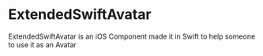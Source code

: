 # ExtendedSwiftAvatar
ExtendedSwiftAvatar is an iOS Component made it in Swift to help someone to use it as an Avatar
